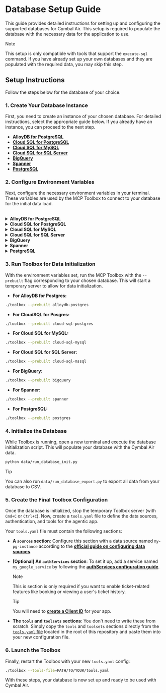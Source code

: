 # Database Setup Guide

This guide provides detailed instructions for setting up and configuring the
supported databases for Cymbal Air. This setup is required to populate the
database with the necessary data for the application to use.

> [!NOTE]
> This setup is only compatible with tools that support the `execute-sql`
> command. If you have already set up your own databases and they are populated
> with the required data, you may skip this step.

## Setup Instructions

Follow the steps below for the database of your choice.

### **1. Create Your Database Instance**

First, you need to create an instance of your chosen database. For detailed
instructions, select the appropriate guide below. If you already have an
instance, you can proceed to the next step.

* **[AlloyDB for PostgreSQL](https://cloud.google.com/alloydb/docs/quickstart)**
* **[Cloud SQL for PostgreSQL](https://cloud.google.com/sql/docs/postgres/quickstart)**
* **[Cloud SQL for MySQL](https://cloud.google.com/sql/docs/mysql/quickstart)**
* **[Cloud SQL for SQL Server](https://cloud.google.com/sql/docs/sqlserver/quickstart)**
* **[BigQuery](https://cloud.google.com/bigquery/docs/quickstarts/load-data-console)**
* **[Spanner](https://cloud.google.com/spanner/docs/quickstart-console)**
* **[PostgreSQL](https://www.postgresql.org/download/)**


### **2. Configure Environment Variables**

Next, configure the necessary environment variables in your terminal. These
variables are used by the MCP Toolbox to connect to your database for the
initial data load.

<br>

<details>
<summary><b>AlloyDB for PostgreSQL</b></summary>

```bash
export ALLOYDB_POSTGRES_PROJECT="<PROJECT_ID>"
export ALLOYDB_POSTGRES_REGION="<REGION>"
export ALLOYDB_POSTGRES_CLUSTER="<CLUSTER_NAME>"
export ALLOYDB_POSTGRES_INSTANCE="<INSTANCE_NAME>"
export ALLOYDB_POSTGRES_DATABASE="<DATABASE_NAME>"
export ALLOYDB_POSTGRES_USER="<USERNAME>"
export ALLOYDB_POSTGRES_PASSWORD="<PASSWORD>"
```
</details>
<details>
<summary><b>Cloud SQL for PostgreSQL</b></summary>

```bash
export CLOUD_SQL_POSTGRES_PROJECT="<PROJECT_ID>"
export CLOUD_SQL_POSTGRES_REGION="<REGION>"
export CLOUD_SQL_POSTGRES_INSTANCE="<INSTANCE_ID>"
export CLOUD_SQL_POSTGRES_DATABASE="<DATABASE_NAME>"
export CLOUD_SQL_POSTGRES_USER="<USER_ID>"
export CLOUD_SQL_POSTGRES_PASSWORD="<PASSWORD>"
```
</details>
<details>
<summary><b>Cloud SQL for MySQL</b></summary>

```bash
export CLOUD_SQL_MYSQL_PROJECT="<PROJECT_ID>"
export CLOUD_SQL_MYSQL_REGION="<REGION>"
export CLOUD_SQL_MYSQL_INSTANCE="<INSTANCE_ID>"
export CLOUD_SQL_MYSQL_DATABASE="<DATABASE_NAME>"
export CLOUD_SQL_MYSQL_USER="<USER_ID>"
export CLOUD_SQL_MYSQL_PASSWORD="<PASSWORD>"
```
</details>
<details>
<summary><b>Cloud SQL for SQL Server</b></summary>

```bash
export CLOUD_SQL_MSSQL_PROJECT="<PROJECT_ID>"
export CLOUD_SQL_MSSQL_REGION="<REGION>"
export CLOUD_SQL_MSSQL_INSTANCE="<INSTANCE_ID>"
export CLOUD_SQL_MSSQL_DATABASE="<DATABASE_NAME>"
export CLOUD_SQL_MSSQL_USER="<USER_ID>"
export CLOUD_SQL_MSSQL_PASSWORD="<PASSWORD>"
```
</details>
<details>
<summary><b>BigQuery</b></summary>

```bash
export BIGQUERY_PROJECT="<PROJECT_ID>"
```
</details>
<details>
<summary><b>Spanner</b></summary>

```bash
export SPANNER_PROJECT="<PROJECT_ID>"
export SPANNER_INSTANCE="<INSTANCE_NAME>"
export SPANNER_DATABASE="<DATABASE_NAME>"
```
</details>
<details>
<summary><b>PostgreSQL</b></summary>

```bash
export POSTGRES_HOST="<HOST>"
export POSTGRES_PORT="<PORT>"
export POSTGRES_DATABASE="<DATABASE_NAME>"
export POSTGRES_USER="<USERNAME>"
export POSTGRES_PASSWORD="<PASSWORD>"
```
</details>

### **3. Run Toolbox for Data Initialization**

With the environment variables set, run the MCP Toolbox with the `--prebuilt`
flag corresponding to your chosen database. This will start a temporary server
to allow for data initialization.

* **For AlloyDB for Postgres:**
```bash
./toolbox --prebuilt alloydb-postgres
```

* **For CloudSQL for Posgres:**
```bash
./toolbox --prebuilt cloud-sql-postgres
```

* **For Cloud SQL for MySQL:**
```bash
./toolbox --prebuilt cloud-sql-mysql
```

* **For Cloud SQL for SQL Server:**
```bash
./toolbox --prebuilt cloud-sql-mssql
```

* **For BigQuery:**
```bash
./toolbox --prebuilt bigquery
```

* **For Spanner:**
```bash
./toolbox --prebuilt spanner
```

* **For PostgreSQL:**
```bash
./toolbox --prebuilt postgres
```

### **4. Initialize the Database**

While Toolbox is running, open a new terminal and execute the database
initialization script. This will populate your database with the Cymbal Air
data.

```bash
python data/run_database_init.py
```

> [!TIP]
> You can also run `data/run_database_export.py` to export all data from your
> database to CSV.

### **5. Create the Final Toolbox Configuration**

Once the database is initialized, stop the temporary Toolbox server (with
`Cmd+C` or `Ctrl+C`). Now, create a `tools.yaml` file to define the data
sources, authentication, and tools for the agentic app.

Your `tools.yaml` file must contain the following sections:

* **A `sources` section**: Configure this section with a data source named
  `my-pg-instance` according to the **[official guide on configuring data
  sources](https://googleapis.github.io/genai-toolbox/resources/sources/)**.

* **[Optional] An `authServices` section**: To set it up, add a service named
  `my_google_service` by following the **[authServices configuration
  guide](https://googleapis.github.io/genai-toolbox/resources/authservices/)**.
  > [!NOTE]
  > This is section is only required if you want to enable ticket-related
  > features like booking or viewing a user's ticket history.

  > [!TIP]
  > You will need to **[create a Client
  > ID](https://support.google.com/cloud/answer/6158849)** for your app.

* **The `tools` and `toolsets` sections**: You don't need to write these from
  scratch. Simply copy the `tools` and `toolsets` sections directly from the
  [`tools.yaml` file](../tools.yaml) located in the root of this repository and
  paste them into your new configuration file.

### **6. Launch the Toolbox**

Finally, restart the Toolbox with your new `tools.yaml` config:

```bash
./toolbox --tools-file=PATH/TO/YOUR/tools.yaml
```

With these steps, your database is now set up and ready to be used with Cymbal
Air.
